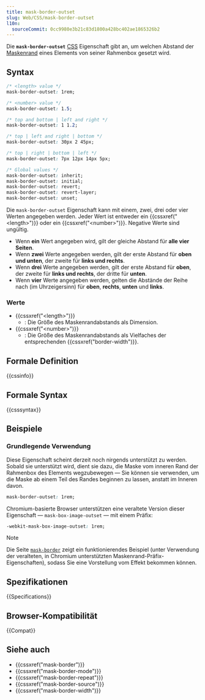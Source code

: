 ```yaml
---
title: mask-border-outset
slug: Web/CSS/mask-border-outset
l10n:
  sourceCommit: 0cc9980e3b21c83d1800a428bc402ae1865326b2
---
```


Die **`mask-border-outset`** [CSS](/de/docs/Web/CSS) Eigenschaft gibt an, um welchen Abstand der [Maskenrand](/de/docs/Web/CSS/mask-border) eines Elements von seiner Rahmenbox gesetzt wird.

## Syntax

```css
/* <length> value */
mask-border-outset: 1rem;

/* <number> value */
mask-border-outset: 1.5;

/* top and bottom | left and right */
mask-border-outset: 1 1.2;

/* top | left and right | bottom */
mask-border-outset: 30px 2 45px;

/* top | right | bottom | left */
mask-border-outset: 7px 12px 14px 5px;

/* Global values */
mask-border-outset: inherit;
mask-border-outset: initial;
mask-border-outset: revert;
mask-border-outset: revert-layer;
mask-border-outset: unset;
```

Die `mask-border-outset` Eigenschaft kann mit einem, zwei, drei oder vier Werten angegeben werden. Jeder Wert ist entweder ein {{cssxref("&lt;length&gt;")}} oder ein {{cssxref("&lt;number&gt;")}}. Negative Werte sind ungültig.

- Wenn **ein** Wert angegeben wird, gilt der gleiche Abstand für **alle vier Seiten**.
- Wenn **zwei** Werte angegeben werden, gilt der erste Abstand für **oben und unten**, der zweite für **links und rechts**.
- Wenn **drei** Werte angegeben werden, gilt der erste Abstand für **oben**, der zweite für **links und rechts**, der dritte für **unten**.
- Wenn **vier** Werte angegeben werden, gelten die Abstände der Reihe nach (im Uhrzeigersinn) für **oben**, **rechts**, **unten** und **links**.

### Werte

- {{cssxref("&lt;length&gt;")}}
  - : Die Größe des Maskenrandabstands als Dimension.
- {{cssxref("&lt;number&gt;")}}
  - : Die Größe des Maskenrandabstands als Vielfaches der entsprechenden {{cssxref("border-width")}}.

## Formale Definition

{{cssinfo}}

## Formale Syntax

{{csssyntax}}

## Beispiele

### Grundlegende Verwendung

Diese Eigenschaft scheint derzeit noch nirgends unterstützt zu werden. Sobald sie unterstützt wird, dient sie dazu, die Maske vom inneren Rand der Rahmenbox des Elements wegzubewegen — Sie können sie verwenden, um die Maske ab einem Teil des Randes beginnen zu lassen, anstatt im Inneren davon.

```css
mask-border-outset: 1rem;
```

Chromium-basierte Browser unterstützen eine veraltete Version dieser Eigenschaft — `mask-box-image-outset` — mit einem Präfix:

```css
-webkit-mask-box-image-outset: 1rem;
```

> [!NOTE]
> Die Seite [`mask-border`](/de/docs/Web/CSS/mask-border) zeigt ein funktionierendes Beispiel (unter Verwendung der veralteten, in Chromium unterstützten Maskenrand-Präfix-Eigenschaften), sodass Sie eine Vorstellung vom Effekt bekommen können.

## Spezifikationen

{{Specifications}}

## Browser-Kompatibilität

{{Compat}}

## Siehe auch

- {{cssxref("mask-border")}}
- {{cssxref("mask-border-mode")}}
- {{cssxref("mask-border-repeat")}}
- {{cssxref("mask-border-source")}}
- {{cssxref("mask-border-width")}}
